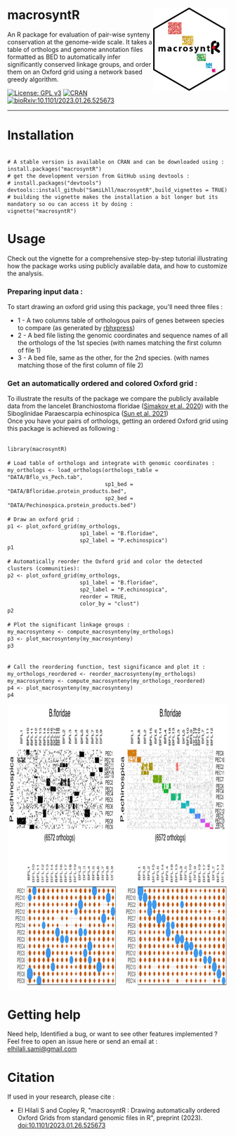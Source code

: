 # macrosyntR <a><img src='https://github.com/SamiLhll/macrosyntR/blob/f7c23587e2ae4c08b3709d8ac046128497a8fe60/inst/img/macrosyntR_logo.150pp.png' align="right" height="190" /></a>


An R package for evaluation of pair-wise synteny conservation at the genome-wide scale.
It takes a table of orthologs and genome annotation files formatted as BED to automatically
infer significantly conserved linkage groups, and order them on an Oxford grid using a network based greedy algorithm.   

<!-- badges: start -->
  [![License: GPL v3](https://img.shields.io/badge/License-GPLv3-blue.svg)](https://www.gnu.org/licenses/gpl-3.0)
  [![CRAN](http://www.r-pkg.org/badges/version/macrosyntR)](https://cran.r-project.org/package=macrosyntR) 
  [![bioRxiv:10.1101/2023.01.26.525673](https://img.shields.io/badge/bioRxiv-10.1101/2023.01.26.525673-d87f80.svg)](https://doi.org/10.1101/2023.01.26.525673)
<!-- badges: end -->

-----------------------------------------------------------------------   


# Installation

```{r}

# A stable version is available on CRAN and can be downloaded using :
install.packages("macrosyntR")
# get the development version from GitHub using devtools :
# install.packages("devtools")
devtools::install_github("SamiLhll/macrosyntR",build_vignettes = TRUE)
# building the vignette makes the installation a bit longer but its mandatory so ou can access it by doing :   
vignette("macrosyntR")

```


# Usage

Check out the vignette for a comprehensive step-by-step tutorial illustrating how the package works using publicly available data, and how to customize the analysis. 

### Preparing input data :

To start drawing an oxford grid using this package, you'll need three files :   
* 1 - A two columns table of orthologous pairs of genes between species to compare (as generated by [rbhxpress](https://github.com/SamiLhll/rbhXpress))   
* 2 - A bed file listing the genomic coordinates and sequence names of all the orthologs of the 1st species (with names matching the first column of file 1)   
* 3 - A bed file, same as the other, for the 2nd species. (with names matching those of the first column of file 2)

### Get an automatically ordered and colored Oxford grid :

To illustrate the results of the package we compare the publicly available data from the lancelet Branchiostoma floridae ([Simakov et al. 2020](https://doi.org/10.1038/s41559-020-1156-z)) with the Siboglinidae Paraescarpia echinospica ([Sun et al. 2021](https://doi.org/10.1093/molbev/msab203))   
Once you have your pairs of orthologs, getting an ordered Oxford grid using this package is achieved as following :   

```{r}

library(macrosyntR)

# Load table of orthologs and integrate with genomic coordinates :
my_orthologs <- load_orthologs(orthologs_table = "DATA/Bflo_vs_Pech.tab",
                               sp1_bed = "DATA/Bfloridae.protein_products.bed",
                               sp2_bed = "DATA/Pechinospica.protein_products.bed")

# Draw an oxford grid :
p1 <- plot_oxford_grid(my_orthologs,
                       sp1_label = "B.floridae",
                       sp2_label = "P.echinospica")
p1

# Automatically reorder the Oxford grid and color the detected clusters (communities):
p2 <- plot_oxford_grid(my_orthologs,
                       sp1_label = "B.floridae",
                       sp2_label = "P.echinospica",
                       reorder = TRUE,
                       color_by = "clust")
p2

# Plot the significant linkage groups :
my_macrosynteny <- compute_macrosynteny(my_orthologs)
p3 <- plot_macrosynteny(my_macrosynteny)
p3


# Call the reordering function, test significance and plot it :
my_orthologs_reordered <- reorder_macrosynteny(my_orthologs)
my_macrosynteny <- compute_macrosynteny(my_orthologs_reordered)
p4 <- plot_macrosynteny(my_macrosynteny)
p4

```

<a><img src='https://github.com/SamiLhll/macrosyntR/blob/a5f008b3b596f6ec1c4a73952fde7bf3fbdad57c/inst/img/example.png' align="center" height="650" /></a>   


# Getting help

Need help, Identified a bug, or want to see other features implemented ?   
Feel free to open an issue here or send an email at :   
elhilali.sami@gmail.com

# Citation

If used in your research, please cite :   

* El Hilali S and Copley R, "macrosyntR : Drawing automatically ordered Oxford Grids from standard genomic files in R", preprint (2023). [doi:10.1101/2023.01.26.525673](https://doi.org/10.1101/2023.01.26.525673)

